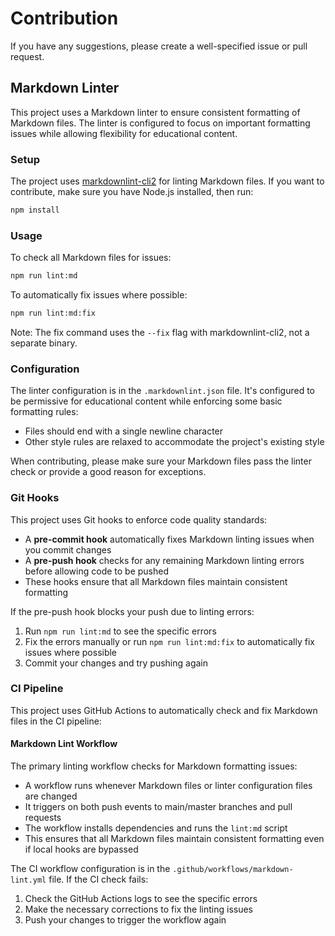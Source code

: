 # Contribution

If you have any suggestions, please create a well-specified issue or pull request.

## Markdown Linter

This project uses a Markdown linter to ensure consistent formatting of Markdown files.
The linter is configured to focus on important formatting issues while allowing flexibility for educational content.

### Setup

The project uses [markdownlint-cli2](https://github.com/DavidAnson/markdownlint-cli2) for linting Markdown files.
If you want to contribute, make sure you have Node.js installed, then run:

```bash
npm install
```

### Usage

To check all Markdown files for issues:

```bash
npm run lint:md
```

To automatically fix issues where possible:

```bash
npm run lint:md:fix
```

Note: The fix command uses the `--fix` flag with markdownlint-cli2, not a separate binary.

### Configuration

The linter configuration is in the `.markdownlint.json` file. It's configured to be permissive for educational content while enforcing some basic formatting rules:

- Files should end with a single newline character
- Other style rules are relaxed to accommodate the project's existing style

When contributing, please make sure your Markdown files pass the linter check or provide a good reason for exceptions.

### Git Hooks

This project uses Git hooks to enforce code quality standards:

- A **pre-commit hook** automatically fixes Markdown linting issues when you commit changes
- A **pre-push hook** checks for any remaining Markdown linting errors before allowing code to be pushed
- These hooks ensure that all Markdown files maintain consistent formatting

If the pre-push hook blocks your push due to linting errors:

1. Run `npm run lint:md` to see the specific errors
2. Fix the errors manually or run `npm run lint:md:fix` to automatically fix issues where possible
3. Commit your changes and try pushing again

### CI Pipeline

This project uses GitHub Actions to automatically check and fix Markdown files in the CI pipeline:

#### Markdown Lint Workflow

The primary linting workflow checks for Markdown formatting issues:

- A workflow runs whenever Markdown files or linter configuration files are changed
- It triggers on both push events to main/master branches and pull requests
- The workflow installs dependencies and runs the `lint:md` script
- This ensures that all Markdown files maintain consistent formatting even if local hooks are bypassed

The CI workflow configuration is in the `.github/workflows/markdown-lint.yml` file. If the CI check fails:

1. Check the GitHub Actions logs to see the specific errors
2. Make the necessary corrections to fix the linting issues
3. Push your changes to trigger the workflow again
